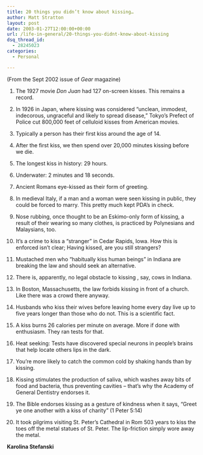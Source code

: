 ```yaml
---
title: 20 things you didn’t know about kissing…
author: Matt Stratton
layout: post
date: 2003-01-27T12:00:00+00:00
url: /life-in-general/20-things-you-didnt-know-about-kissing
dsq_thread_id:
  - 28245023
categories:
  - Personal

---
```

(From the Sept 2002 issue of _Gear_ magazine)

1. The 1927 movie _Don Juan_ had 127 on-screen kisses. This remains a record.

2. In 1926 in Japan, where kissing was considered &#8220;unclean, immodest, indecorous, ungraceful and likely to spread disease,&#8221; Tokyo&#8217;s Prefect of Police cut 800,000 feet of celluloid kisses from American movies.

3. Typically a person has their first kiss around the age of 14.

4. After the first kiss, we then spend over 20,000 minutes kissing before we die.

5. The longest kiss in history: 29 hours.

6. Underwater: 2 minutes and 18 seconds.

7. Ancient Romans eye-kissed as their form of greeting.

8. In medieval Italy, if a man and a woman were seen kissing in public, they could be forced to marry. This pretty much kept PDA&#8217;s in check.

9. Nose rubbing, once thought to be an Eskimo-only form of kissing, a result of their wearing so many clothes, is practiced by Polynesians and Malaysians, too.

10. It&#8217;s a crime to kiss a &#8220;stranger&#8221; in Cedar Rapids, Iowa. How this is enforced isn&#8217;t clear; Having kissed, are you still strangers?

11. Mustached men who &#8220;habitually kiss human beings&#8221; in Indiana are breaking the law and should seek an alternative.

12. There is, apparently, no legal obstacle to kissing , say, cows in Indiana.

13. In Boston, Massachusetts, the law forbids kissing in front of a church. Like there was a crowd there anyway.

14. Husbands who kiss their wives before leaving home every day live up to five years longer than those who do not. This is a scientific fact.

15. A kiss burns 26 calories per minute on average. More if done with enthusiasm. They ran tests for that.

16. Heat seeking: Tests have discovered special neurons in people&#8217;s brains that help locate others lips in the dark.

17. You&#8217;re more likely to catch the common cold by shaking hands than by kissing.

18. Kissing stimulates the production of saliva, which washes away bits of food and bacteria, thus preventing cavities &#8211; that&#8217;s why the Academy of General Dentistry endorses it.

19. The Bible endorses kissing as a gesture of kindness when it says, &#8220;Greet ye one another with a kiss of charity&#8221; (1 Peter 5:14)

20. It took pilgrims visiting St. Peter&#8217;s Cathedral in Rom 503 years to kiss the toes off the metal statues of St. Peter. The lip-friction simply wore away the metal.

**Karolina Stefanski**